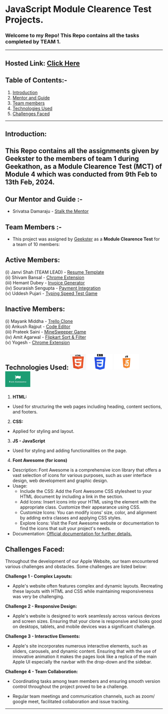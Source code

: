 # JavaScript Module Clearence Test Projects.
### Welcome to my Repo! This Repo contains all the tasks completed by TEAM 1.

---

## Hosted Link: [Click Here](https://shivambansal96.github.io/Team_1_Geekathon/Homepage_By_Shivam/)

## Table of Contents:-
1. [Introduction](#introduction)
2. [Mentor and Guide](#project)
3. [Team members](#project)
4. [Technologies Used](#technologies-used)
5. [Challenges Faced](#challenges-faced)
---


## Introduction:
This Repo contains all the assignments given by **Geekster** to the members of team 1 during Geekathon, as a **Module Clearence Test (MCT)** of **Module 4** which was conducted from 9th Feb to 13th Feb, 2024.
---

## Our Mentor and Guide :-

 - Srivatsa Damaraju - [Stalk the Mentor](https://www.linkedin.com/in/srivatsa-damaraju/)

## Team Members :-

- This project was assigned by [Geekster](https://www.geekster.in/) as a **Module Clearence Test** for a team of 10 members:

## Active Members:

(i) Janvi Shah (TEAM LEAD) - [Resume Template](https://shivambansal96.github.io/Team_1_Geekathon/Resume_Template_by_Janvi/view/) </br>
(ii) Shivam Bansal - [Chrome Extension](https://shivambansal96.github.io/Team_1_Geekathon/Chrome_Extension_by_Shivam/) </br>
(iii) Hemant Dubey - [Invoice Generator](https://shivambansal96.github.io/Team_1_Geekathon/Invoice_Generator_by_Hemant/) </br>
(iv) Sourasish Sengupta - [Payment Integration](https://shivambansal96.github.io/Team_1_Geekathon/Payment_Integration_by_Sourasish/) </br>
(v) Uddesh Pujari - [Typing Speed Test Game](https://shivambansal96.github.io/Team_1_Geekathon/Typing_Speed_Apk_Uddesh) </br>

## Inactive Members:

(i) Mayank Middha - [Trello Clone](https://shivambansal96.github.io/Team_1_Geekathon/Trello_by_Mayank/) </br>
(ii) Ankush Rajput - [Code Editor](https://shivambansal96.github.io/Team_1_Geekathon/Code_Editor_by_Ankush/) </br>
(iii) Prateek Saini - [MineSweeper Game](https://shivambansal96.github.io/Team_1_Geekathon/prateek/) </br>
(iv) Amit Agarwal - [Flipkart Sort & Filter](https://shivambansal96.github.io/Team_1_Geekathon/Amit/) </br>
(v) Yogesh - [Chrome Extension](https://shivambansal96.github.io/Team_1_Geekathon/Yogesh/)

## Technologies Used: <img height="50px" width="50px" src="./Homepage_By_Shivam/tech/html.png"/>  <img height="50px" width="80px" src="./Homepage_By_Shivam/tech/css.png"/> <img height="50px" width="80px" src="./Homepage_By_Shivam/tech/js.png"/>  <img height="50px" width="80px" src="./Homepage_By_Shivam/tech/fontawesome.png"/>


1.  **HTML:**  
  - Used for structuring the web pages including heading, content sections, and footers.

2.  **CSS:** 
 - Applied for styling and layout.
   
3.  **JS - JavaScript**
 - Used for styling and adding functionalities on the page.
   
 4.  **Font Awesome (for icons)**
 - Description: Font Awesome is a comprehensive icon library that offers a vast selection of icons for various purposes, such as user interface design, web development and graphic design.
 - Usage:
   - Include the CSS: Add the Font Awesome CSS stylesheet to your HTML document by including a link in the <head> section.
   - Add Icons: Insert icons into your HTML using the element with the appropriate class. Customize their appearance using CSS.
   - Customize Icons: You can modify icons' size, color, and alignment by adding extra classes and applying CSS styles.
   - Explore Icons: Visit the Font Awesome website or documentation to find the icons that suit your project's needs.
 - Documentation: [Official documentation for further details.](https://fontawesome.com/)

## Challenges Faced:
Throughout the development of our Apple Website,  our team encountered various challenges and obstacles. Some challenges are listed below:

 **Challenge 1 - Complex Layouts:** 
   
  - Apple's website often features complex and dynamic layouts. Recreating these layouts with HTML and CSS while maintaining responsiveness was very be challenging.

 **Challenge 2 - Responsive Design:**
   
  - Apple's website is designed to work seamlessly across various devices and screen sizes. Ensuring that your clone is responsive and looks good on desktops, tablets, and mobile devices was a significant challenge.


 **Challenge 3 - Interactive Elements:**
   
  - Apple's site incorporates numerous interactive elements, such as sliders, carousels, and dynamic content. Ensuring that with the use of innovative animation it makes the pages look like a replica of the main Apple UI especially the navbar with the drop-down and the sidebar.
      
 **Challenge 4 - Team Collaboration:**
 
 - Coordinating tasks among team members and ensuring smooth version control throughout the project proved to be a challenge.

 - Regular team meetings and communication channels, such as zoom/ google meet, facilitated collaboration and issue tracking.
---
